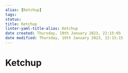 ```yaml
---
alias: [Ketchup]
tags: 
status:
title: Ketchup
linter-yaml-title-alias: Ketchup
date created: Thursday, 19th January 2023, 22:15:05
date modified: Thursday, 19th January 2023, 22:15:15
---
```


# Ketchup